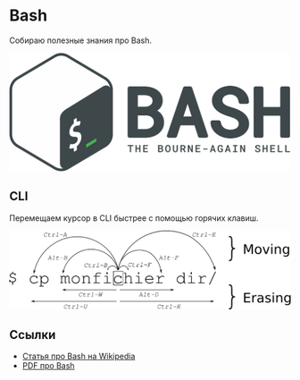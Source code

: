 # Bash

Собираю полезные знания про Bash.

![Bash](bash.png)

## CLI

Перемещаем курсор в CLI быстрее с помощью горячих клавиш.

![Перемещаем курсор в CLI быстрее с помощью горячих клавиш](moving_cli.png)

## Ссылки

* [Статья про Bash на Wikipedia](https://ru.wikipedia.org/wiki/Bash)
* [PDF про Bash](bash.pdf)
